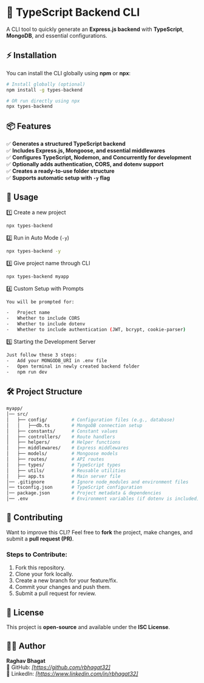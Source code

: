 # 🚀 TypeScript Backend CLI

A CLI tool to quickly generate an **Express.js backend** with **TypeScript**, **MongoDB**, and essential configurations.

## ⚡ Installation

You can install the CLI globally using **npm** or **npx**:

```sh
# Install globally (optional)
npm install -g types-backend

# OR run directly using npx
npx types-backend
```

## 📦 Features

✅ **Generates a structured TypeScript backend**  
✅ **Includes Express.js, Mongoose, and essential middlewares**  
✅ **Configures TypeScript, Nodemon, and Concurrently for development**  
✅ **Optionally adds authentication, CORS, and dotenv support**  
✅ **Creates a ready-to-use folder structure**  
✅ **Supports automatic setup with `-y` flag**

## 🚀 Usage

1️⃣ Create a new project

```sh
npx types-backend
```

2️⃣ Run in Auto Mode (`-y`)

```sh
npx types-backend -y
```

3️⃣ Give project name through CLI

```sh
npx types-backend myapp
```

4️⃣ Custom Setup with Prompts

```sh
You will be prompted for:

-   Project name
-   Whether to include CORS
-   Whether to include dotenv
-   Whether to include authentication (JWT, bcrypt, cookie-parser)
```

5️⃣ Starting the Development Server

```sh
Just follow these 3 steps:
-   Add your MONGODB_URI in .env file
-   Open terminal in newly created backend folder
-   npm run dev
```

## 🛠️ Project Structure

```sh
myapp/
│── src/
│   ├── config/         # Configuration files (e.g., database)
│	│	├──db.ts		# MongoDB connection setup
│   ├── constants/      # Constant values
│   ├── controllers/    # Route handlers
│   ├── helpers/        # Helper functions
│   ├── middlewares/    # Express middlewares
│   ├── models/         # Mongoose models
│   ├── routes/         # API routes
│   ├── types/          # TypeScript types
│   ├── utils/          # Reusable utilities
│   ├── app.ts          # Main server file
│── .gitignore          # Ignore node_modules and environment files
│── tsconfig.json       # TypeScript configuration
│── package.json        # Project metadata & dependencies
│── .env                # Environment variables (if dotenv is included)

```

## 🤝 Contributing

Want to improve this CLI? Feel free to **fork** the project, make changes, and submit a **pull request (PR)**.

### Steps to Contribute:

1.  Fork this repository.
2.  Clone your fork locally.
3.  Create a new branch for your feature/fix.
4.  Commit your changes and push them.
5.  Submit a pull request for review.

## 📜 License

This project is **open-source** and available under the **ISC License**.

## 👨‍💻 Author

**Raghav Bhagat**  
🔗 GitHub: _[https://github.com/rbhagat32]_  
🔗 LinkedIn: _[https://www.linkedin.com/in/rbhagat32]_
